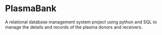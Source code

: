 # PlasmaBank
A relational database management system project using python and SQL to manage the details and records of the plasma donors and receivers.

